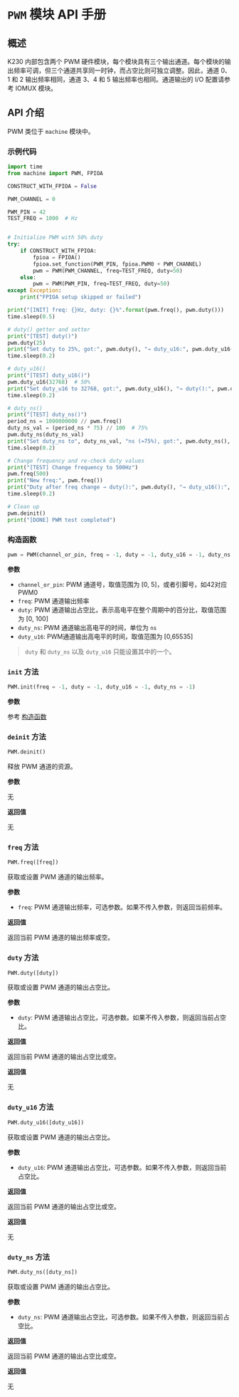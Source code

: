 # `PWM` 模块 API 手册

## 概述

K230 内部包含两个 PWM 硬件模块，每个模块具有三个输出通道。每个模块的输出频率可调，但三个通道共享同一时钟，而占空比则可独立调整。因此，通道 0、1 和 2 输出频率相同，通道 3、4 和 5 输出频率也相同。通道输出的 I/O 配置请参考 IOMUX 模块。

## API 介绍

PWM 类位于 `machine` 模块中。

### 示例代码

```python
import time
from machine import PWM, FPIOA

CONSTRUCT_WITH_FPIOA = False

PWM_CHANNEL = 0

PWM_PIN = 42
TEST_FREQ = 1000  # Hz


# Initialize PWM with 50% duty
try:
    if CONSTRUCT_WITH_FPIOA:
        fpioa = FPIOA()
        fpioa.set_function(PWM_PIN, fpioa.PWM0 + PWM_CHANNEL)
        pwm = PWM(PWM_CHANNEL, freq=TEST_FREQ, duty=50)
    else:
        pwm = PWM(PWM_PIN, freq=TEST_FREQ, duty=50)
except Exception:
    print("FPIOA setup skipped or failed")

print("[INIT] freq: {}Hz, duty: {}%".format(pwm.freq(), pwm.duty()))
time.sleep(0.5)

# duty() getter and setter
print("[TEST] duty()")
pwm.duty(25)
print("Set duty to 25%, got:", pwm.duty(), "→ duty_u16:", pwm.duty_u16(), "→ duty_ns:", pwm.duty_ns())
time.sleep(0.2)

# duty_u16()
print("[TEST] duty_u16()")
pwm.duty_u16(32768)  # 50%
print("Set duty_u16 to 32768, got:", pwm.duty_u16(), "→ duty():", pwm.duty(), "→ duty_ns():", pwm.duty_ns())
time.sleep(0.2)

# duty_ns()
print("[TEST] duty_ns()")
period_ns = 1000000000 // pwm.freq()
duty_ns_val = (period_ns * 75) // 100  # 75%
pwm.duty_ns(duty_ns_val)
print("Set duty_ns to", duty_ns_val, "ns (≈75%), got:", pwm.duty_ns(), "→ duty():", pwm.duty(), "→ duty_u16():", pwm.duty_u16())
time.sleep(0.2)

# Change frequency and re-check duty values
print("[TEST] Change frequency to 500Hz")
pwm.freq(500)
print("New freq:", pwm.freq())
print("Duty after freq change → duty():", pwm.duty(), "→ duty_u16():", pwm.duty_u16(), "→ duty_ns():", pwm.duty_ns())
time.sleep(0.2)

# Clean up
pwm.deinit()
print("[DONE] PWM test completed")
```

### 构造函数

```python
pwm = PWM(channel_or_pin, freq = -1, duty = -1, duty_u16 = -1, duty_ns = -1)
```

**参数**

- `channel_or_pin`: PWM 通道号，取值范围为 [0, 5]，或者引脚号，如42对应PWM0
- `freq`: PWM 通道输出频率
- `duty`: PWM 通道输出占空比，表示高电平在整个周期中的百分比，取值范围为 [0, 100]
- `duty_ns`: PWM 通道输出高电平的时间，单位为 `ns`
- `duty_u16`: PWM通道输出高电平的时间，取值范围为 [0,65535]

> `duty` 和 `duty_ns` 以及 `duty_u16` 只能设置其中的一个。

### `init` 方法

```python
PWM.init(freq = -1, duty = -1, duty_u16 = -1, duty_ns = -1)
```

**参数**

参考 [构造函数](#构造函数)

### `deinit` 方法

```python
PWM.deinit()
```

释放 PWM 通道的资源。

**参数**

无

**返回值**

无

### `freq` 方法

```python
PWM.freq([freq])
```

获取或设置 PWM 通道的输出频率。

**参数**

- `freq`: PWM 通道输出频率，可选参数。如果不传入参数，则返回当前频率。

**返回值**

返回当前 PWM 通道的输出频率或空。

### `duty` 方法

```python
PWM.duty([duty])
```

获取或设置 PWM 通道的输出占空比。

**参数**

- `duty`: PWM 通道输出占空比，可选参数。如果不传入参数，则返回当前占空比。

**返回值**

返回当前 PWM 通道的输出占空比或空。

**返回值**

无

### `duty_u16` 方法

```python
PWM.duty_u16([duty_u16])
```

获取或设置 PWM 通道的输出占空比。

**参数**

- `duty_u16`: PWM 通道输出占空比，可选参数。如果不传入参数，则返回当前占空比。

**返回值**

返回当前 PWM 通道的输出占空比或空。

**返回值**

无

### `duty_ns` 方法

```python
PWM.duty_ns([duty_ns])
```

获取或设置 PWM 通道的输出占空比。

**参数**

- `duty_ns`: PWM 通道输出占空比，可选参数。如果不传入参数，则返回当前占空比。

**返回值**

返回当前 PWM 通道的输出占空比或空。

**返回值**

无
